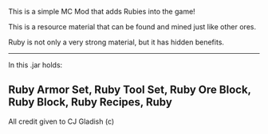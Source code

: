 This is a simple MC Mod that adds Rubies into the game!

This is a resource material that can be found and mined just like other ores.

Ruby is not only a very strong material, but it has hidden benefits.

-------------------------------
In this .jar holds:

Ruby Armor Set,
Ruby Tool Set,
Ruby Ore Block,
Ruby Block,
Ruby Recipes,
Ruby
--------------------------------

All credit given to CJ Gladish (c)
